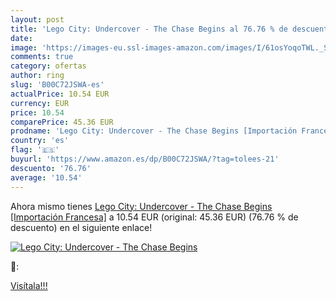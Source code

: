 ```yaml
---
layout: post
title: 'Lego City: Undercover - The Chase Begins al 76.76 % de descuento'
date: 
image: 'https://images-eu.ssl-images-amazon.com/images/I/61osYoqoTWL._SL200_.jpg'
comments: true
category: ofertas
author: ring
slug: 'B00C72JSWA-es'
actualPrice: 10.54 EUR
currency: EUR
price: 10.54
comparePrice: 45.36 EUR
prodname: 'Lego City: Undercover - The Chase Begins [Importación Francesa]'
country: 'es'
flag: '🇪🇸'
buyurl: 'https://www.amazon.es/dp/B00C72JSWA/?tag=tolees-21'
descuento: '76.76'
average: '10.54'
---
```


Ahora mismo tienes [Lego City: Undercover - The Chase Begins [Importación Francesa]](https://www.amazon.es/dp/B00C72JSWA/?tag=tolees-21) a 10.54 EUR (original: 45.36 EUR) (76.76 %  de descuento) en el siguiente enlace!

[![Lego City: Undercover - The Chase Begins](https://images-eu.ssl-images-amazon.com/images/I/61osYoqoTWL._SL200_.jpg)](https://www.amazon.es/dp/B00C72JSWA/?tag=tolees-21)

🔎:


[Visítala!!!](https://www.amazon.es/dp/B00C72JSWA/?tag=tolees-21)
